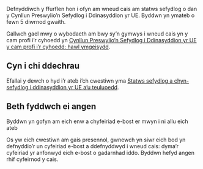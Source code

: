 Defnyddiwch y ffurflen hon i ofyn am wneud cais am statws sefydlog o dan y Cynllun Preswylio’n Sefydlog i Ddinasyddion yr UE. Byddwn yn ymateb o fewn 5 diwrnod gwaith.

Gallwch gael mwy o wybodaeth am bwy sy’n gymwys i wneud cais yn y cam profi i’r cyhoedd yn
[Cynllun Preswylio’n Sefydlog i Ddinasyddion yr UE y cam profi i’r cyhoedd: hawl ymgeisydd](https://www.gov.uk/guidance/eu-settlement-scheme-public-test-phase-applicant-eligibility).

## Cyn i chi ddechrau

Efallai y dewch o hyd i’r ateb i’ch cwestiwn yma
[Statws sefydlog a chyn-sefydlog i ddinasyddion yr UE a’u teuluoedd](https://www.gov.uk/settled-status-eu-citizens-families).

## Beth fyddwch ei angen

Byddwn yn gofyn am eich enw a chyfeiriad e-bost er mwyn i ni allu eich ateb

Os yw eich cwestiwn am gais  presennol, gwnewch yn siwr eich bod yn defnyddio’r un cyfeiriad e-bost a ddefnyddwyd i wneud cais:
dyma’r cyfeiriad yr anfonwyd eich e-bost o gadarnhad iddo.
Byddwn hefyd angen rhif cyfeirnod y cais.
